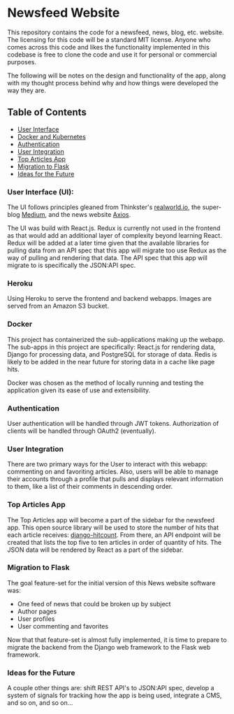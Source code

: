 Newsfeed Website
========================

This repository contains the code for a newsfeed, news, blog, etc. website. The
licensing for this code will be a standard MIT license. Anyone who comes across
this code and likes the functionality implemented in this codebase is free to
clone the code and use it for personal or commercial purposes.

The following will be notes on the design and functionality of the app, along 
with my thought process behind why and how things were developed the way they
are.

## Table of Contents

- [User Interface](#user-interface)
- [Docker and Kubernetes](#docker-and-kubernetes)
- [Authentication](#authentication)
- [User Integration](#user-integration)
- [Top Articles App](#top-articles-app)
- [Migration to Flask](#migration-to-flask)
- [Ideas for the Future](#ideas-for-the-future)

### User Interface (UI):

The UI follows principles gleaned from Thinkster's [realworld.io](https://github.com/gothinkster/realworld), the super-blog [Medium](https://medium.com/), and the news website [Axios](https://www.axios.com/).

The UI was build with React.js. Redux is currently not used in the frontend as 
that would add an additional layer of complexity beyond learning React. Redux 
will be added at a later time given that the available libraries for pulling 
data from an API spec that this app will migrate too use Redux as the way of 
pulling and rendering that data. The API spec that this app will migrate to is 
specifically the JSON:API spec.

### Heroku

Using Heroku to serve the frontend and backend webapps. Images are served from an
Amazon S3 bucket.

### Docker

This project has containerized the sub-applications making up the webapp. The 
sub-apps in this project are specifically: React.js for rendering data, Django 
for processing data, and PostgreSQL for storage of data. Redis is likely to be 
added in the near future for storing data in a cache like page hits.

Docker was chosen as the method of locally running and testing the application
given its ease of use and extensibility.

### Authentication

User authentication will be handled through JWT tokens. Authorization of clients
will be handled through OAuth2 (eventually).

### User Integration

There are two primary ways for the User to interact with this webapp: commenting
on and favoriting articles. Also, users will be able to manage their accounts 
through a profile that pulls and displays relevant information to them, like a 
list of their comments in descending order.

### Top Articles App

The Top Articles app will become a part of the sidebar for the newsfeed app. 
This open source library will be used to store the number of hits that each 
article receives: [django-hitcount](https://github.com/thornomad/django-hitcount).
From there, an API endpoint will be created that lists the top five to ten 
articles in order of quantity of hits. The JSON data will be rendered by React 
as a part of the sidebar.

### Migration to Flask

The goal feature-set for the initial version of this News website software was:
* One feed of news that could be broken up by subject
* Author pages
* User profiles
* User commenting and favorites 

Now that that feature-set is almost fully implemented, it is time to prepare to 
migrate the backend from the Django web framework to the Flask web framework.

### Ideas for the Future

A couple other things are: shift REST API's to JSON:API spec, develop a system 
of signals for tracking how the app is being used, integrate a CMS, and so on, 
and so on...